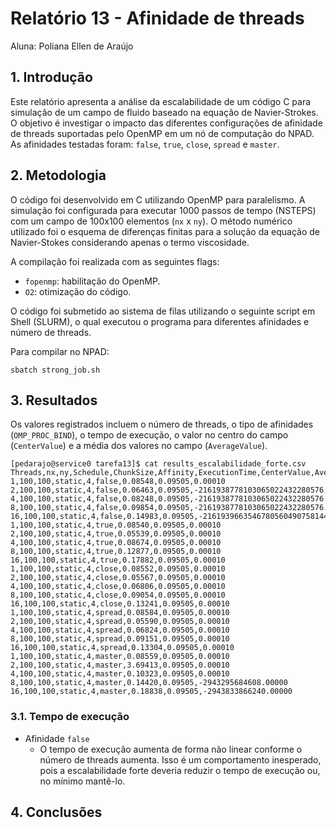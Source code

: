 # Relatório 13 - Afinidade de threads
Aluna: Poliana Ellen de Araújo

## 1. Introdução
Este relatório apresenta a análise da escalabilidade de um código C para simulação de um campo de fluido baseado na equação de Navier-Strokes. O objetivo é investigar o impacto das diferentes configurações de afinidade de threads suportadas pelo OpenMP em um nó de computação do NPAD. As afinidades testadas foram: `false`, `true`, `close`, `spread` e `master`.

## 2. Metodologia

O código foi desenvolvido em C utilizando OpenMP para paralelismo. A simulação foi configurada para executar 1000 passos de tempo (NSTEPS) com um campo de 100x100 elementos (`nx` x `ny`). O método numérico utilizado foi o esquema de diferenças finitas para a solução da equação de Navier-Stokes considerando apenas o termo viscosidade.

A compilação foi realizada com as seguintes flags:
- `fopenmp`: habilitação do OpenMP.
- `O2`: otimização do código.

O código foi submetido ao sistema de filas utilizando o seguinte script em Shell (SLURM), o qual executou o programa para diferentes afinidades e número de threads.

Para compilar no NPAD:
```
sbatch strong_job.sh
```

## 3. Resultados

Os valores registrados incluem o número de threads, o tipo de afinidades (``OMP_PROC_BIND``), o tempo de execução, o valor no centro do campo (``CenterValue``) e a média dos valores no campo (``AverageValue``).

```
[pedarajo@service0 tarefa13]$ cat results_escalabilidade_forte.csv
Threads,nx,ny,Schedule,ChunkSize,Affinity,ExecutionTime,CenterValue,AverageValue
1,100,100,static,4,false,0.08548,0.09505,0.00010
2,100,100,static,4,false,0.06463,0.09505,-2161938778103065022432280576.00000
4,100,100,static,4,false,0.08248,0.09505,-2161938778103065022432280576.00000
8,100,100,static,4,false,0.09854,0.09505,-2161938778103065022432280576.00000
16,100,100,static,4,false,0.14983,0.09505,-2161939663546780560490758144.00000
1,100,100,static,4,true,0.08540,0.09505,0.00010
2,100,100,static,4,true,0.05539,0.09505,0.00010
4,100,100,static,4,true,0.08674,0.09505,0.00010
8,100,100,static,4,true,0.12877,0.09505,0.00010
16,100,100,static,4,true,0.17882,0.09505,0.00010
1,100,100,static,4,close,0.08552,0.09505,0.00010
2,100,100,static,4,close,0.05567,0.09505,0.00010
4,100,100,static,4,close,0.06806,0.09505,0.00010
8,100,100,static,4,close,0.09054,0.09505,0.00010
16,100,100,static,4,close,0.13241,0.09505,0.00010
1,100,100,static,4,spread,0.08584,0.09505,0.00010
2,100,100,static,4,spread,0.05590,0.09505,0.00010
4,100,100,static,4,spread,0.06824,0.09505,0.00010
8,100,100,static,4,spread,0.09151,0.09505,0.00010
16,100,100,static,4,spread,0.13304,0.09505,0.00010
1,100,100,static,4,master,0.08559,0.09505,0.00010
2,100,100,static,4,master,3.69413,0.09505,0.00010
4,100,100,static,4,master,0.10323,0.09505,0.00010
8,100,100,static,4,master,0.14420,0.09505,-2943295684608.00000
16,100,100,static,4,master,0.18838,0.09505,-2943833866240.00000
```
### 3.1. Tempo de execução
- Afinidade ``false``
    - O tempo de execução aumenta de forma não linear conforme o número de threads aumenta. Isso é um comportamento inesperado, pois a escalabilidade forte deveria reduzir o tempo de execução ou, no mínimo mantê-lo.

## 4. Conclusões
